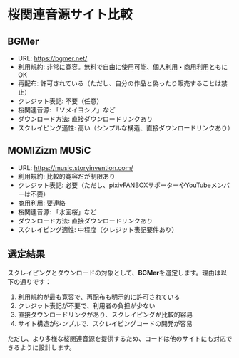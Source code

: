 # 桜関連音源サイト比較

## BGMer
- URL: https://bgmer.net/
- 利用規約: 非常に寛容。無料で自由に使用可能、個人利用・商用利用ともにOK
- 再配布: 許可されている（ただし、自分の作品と偽ったり販売することは禁止）
- クレジット表記: 不要（任意）
- 桜関連音源: 「ソメイヨシノ」など
- ダウンロード方法: 直接ダウンロードリンクあり
- スクレイピング適性: 高い（シンプルな構造、直接ダウンロードリンクあり）

## MOMIZizm MUSiC
- URL: https://music.storyinvention.com/
- 利用規約: 比較的寛容だが制限あり
- クレジット表記: 必要（ただし、pixivFANBOXサポーターやYouTubeメンバーは不要）
- 商用利用: 要連絡
- 桜関連音源: 「水面桜」など
- ダウンロード方法: 直接ダウンロードリンクあり
- スクレイピング適性: 中程度（クレジット表記要件あり）

## 選定結果
スクレイピングとダウンロードの対象として、**BGMer**を選定します。理由は以下の通りです：

1. 利用規約が最も寛容で、再配布も明示的に許可されている
2. クレジット表記が不要で、利用者の負担が少ない
3. 直接ダウンロードリンクがあり、スクレイピングが比較的容易
4. サイト構造がシンプルで、スクレイピングコードの開発が容易

ただし、より多様な桜関連音源を提供するため、コードは他のサイトにも対応できるように設計します。
